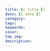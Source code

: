 ```yaml
---
title: {{ title }}
date: {{ date }}
category: 
tags: 
keywords: 
cover: 
top_img: 
description: 
---
```




